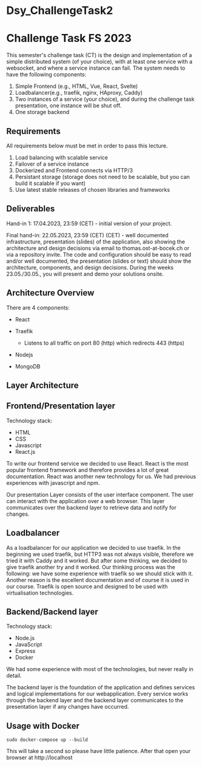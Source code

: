 # Dsy_ChallengeTask2

# Challenge Task FS 2023

This semester's challenge task (CT) is the design and implementation of a simple distributed system (of your choice), with at least one service with a websocket, and where a service instance can fail. The system needs to have the following components:

1. Simple Frontend (e.g., HTML, Vue, React, Svelte)
2. Loadbalancer(e.g., traefik, nginx, HAproxy, Caddy)
3. Two instances of a service (your choice), and during the challenge task presentation, one instance will be shut off.
4. One storage backend

## Requirements

All requirements below must be met in order to pass this lecture.
1. Load balancing with scalable service
2. Failover of a service instance
3. Dockerized and Frontend connects via HTTP/3
4. Persistant storage (storage does not need to be scalable, but you can build it scalable if you want)
5. Use latest stable releases of chosen libraries and frameworks


## Deliverables

Hand-in 1: 17.04.2023, 23:59 (CET)  - initial version of your project.

Final hand-in: 22.05.2023, 23:59 (CET) (CET) - well documented infrastructure, presentation (slides) of the application, also showing the architecture and design decisions via email to thomas.ost-at-bocek.ch or via a repository invite. The code and configuration should be easy to read and/or well documented, the presentation (slides or text) should show the architecture, components, and design decisions. During the weeks 23.05./30.05., you will present and demo your solutions onsite.

## Architecture Overview
There are 4 components:
- React

- Traefik
  - Listens to all traffic on port 80 (http) which redirects 443 (https)

- Nodejs

- MongoDB

## Layer Architecture

## Frontend/Presentation layer
Technology stack:
- HTML
- CSS
- Javascript
- React.js

To write our frontend service we decided to use React. React is the most popular frontend framework and therefore provides a lot of great documentation. React was another new technology for us. We had previous experiences with javascript and npm.

Our presentation Layer consists of the user interface component. The user can interact with the application over a web browser. This layer communicates over the backend layer to retrieve data and notify for changes.

## Loadbalancer
As a loadbalancer for our application we decided to use traefik. In the beginning we used traefik, but HTTP3 was not always visible, therefore we tried it with Caddy and it worked. But after some thinking, we decided to give traefik another try and it worked. Our thinking process was the following: we have some experience with traefik so we should stick with it. Another reason is the excellent documentation and of course it is used in our course. Traefik is open source and designed to be used with virtualisation technologies.

## Backend/Backend layer
Technology stack:
- Node.js
- JavaScript
- Express
- Docker

We had some experience with most of the technologies, but never really in detail.

The backend layer is the foundation of the application and defines services and logical implementations for our webapplication. Every service works through the backend layer and the backend layer communicates to the presentation layer if any changes have occurred.

## Usage with Docker

```
sudo docker-compose up --build
```
This will take a second so please have little patience.
After that open your browser at http://localhost
